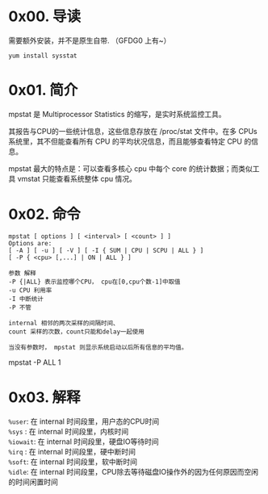 # 0x00. 导读

需要额外安装，并不是原生自带. （GFDG0 上有~）

```
yum install sysstat
```

# 0x01. 简介

mpstat 是 Multiprocessor Statistics 的缩写，是实时系统监控工具。

其报告与CPU的一些统计信息，这些信息存放在 /proc/stat 文件中。在多 CPUs 系统里，其不但能查看所有 CPU 的平均状况信息，而且能够查看特定 CPU 的信息。

mpstat 最大的特点是：可以查看多核心 cpu 中每个 core 的统计数据；而类似工具 vmstat 只能查看系统整体 cpu 情况。

# 0x02. 命令

```
mpstat [ options ] [ <interval> [ <count> ] ]
Options are:
[ -A ] [ -u ] [ -V ] [ -I { SUM | CPU | SCPU | ALL } ]
[ -P { <cpu> [,...] | ON | ALL } ]

参数 解释
-P {|ALL} 表示监控哪个CPU， cpu在[0,cpu个数-1]中取值
-u CPU 利用率
-I 中断统计
-P 不管

internal 相邻的两次采样的间隔时间、
count 采样的次数，count只能和delay一起使用

当没有参数时， mpstat 则显示系统启动以后所有信息的平均值。
```

mpstat -P ALL 1

# 0x03. 解释

`%user`: 在 internal 时间段里，用户态的CPU时间  
`%sys`  : 在 internal 时间段里，内核时间  
`%iowait`: 在 internal 时间段里，硬盘IO等待时间  
`%irq`  : 在 internal 时间段里，硬中断时间  
`%soft`: 在 internal 时间段里，软中断时间  
`%idle`: 在 internal 时间段里，CPU除去等待磁盘IO操作外的因为任何原因而空闲的时间闲置时间   